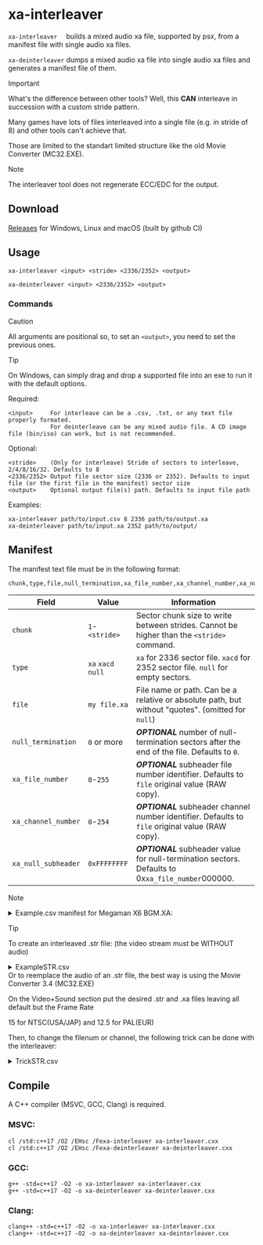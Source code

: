 # xa-interleaver
`xa-interleaver  ` builds a mixed audio xa file, supported by psx, from a manifest file with single audio xa files.

`xa-deinterleaver` dumps a mixed audio xa file into single audio xa files and generates a manifest file of them.
>[!IMPORTANT]
>What's the difference between other tools? Well, this **CAN** interleave in succession with a custom stride pattern.
>
>Many games have lots of files interleaved into a single file (e.g. in stride of 8) and other tools can't achieve that.
>
>Those are limited to the standart limited structure like the old Movie Converter (MC32.EXE).

>[!NOTE]
>The interleaver tool does not regenerate ECC/EDC for the output.

## Download
[Releases](../../releases/latest) for Windows, Linux and macOS (built by github CI)

## Usage
```
xa-interleaver <input> <stride> <2336/2352> <output>
```
```
xa-deinterleaver <input> <2336/2352> <output>
```

### Commands
>[!CAUTION]
>All arguments are positional so, to set an `<output>`, you need to set the previous ones.

>[!TIP]
>On Windows, can simply drag and drop a supported file into an exe to run it with the default options.

Required:
```
<input>     For interleave can be a .csv, .txt, or any text file properly formated.
            For deinterleave can be any mixed audio file. A CD image file (bin/iso) can work, but is not recommended.
```
Optional:
```
<stride>    (Only for interleave) Stride of sectors to interleave, 2/4/8/16/32. Defaults to 8
<2336/2352> Output file sector size (2336 or 2352). Defaults to input file (or the first file in the manifest) sector size
<output>    Optional output file(s) path. Defaults to input file path
```
Examples:
```
xa-interleaver path/to/input.csv 8 2336 path/to/output.xa
xa-deinterleaver path/to/input.xa 2352 path/to/output/
```
## Manifest
The manifest text file must be in the following format:
```
chunk,type,file,null_termination,xa_file_number,xa_channel_number,xa_null_subheader
```
| Field             | Value            | Information                                                                                      |
|-------------------|------------------|--------------------------------------------------------------------------------------------------|
|`chunk`            |`1`-`<stride>`    |Sector chunk size to write between strides. Cannot be higher than the `<stride>` command.         |
|`type`             |`xa` `xacd` `null`|`xa` for 2336 sector file. `xacd` for 2352 sector file. `null` for empty sectors.                 |
|`file`             |`my file.xa`      |File name or path. Can be a relative or absolute path, but without "quotes". (omitted for `null`) |
|`null_termination` |`0` or more       |***OPTIONAL*** number of null-termination sectors after the end of the file. Defaults to `0`.     |
|`xa_file_number`   |`0`-`255`         |***OPTIONAL*** subheader file number identifier. Defaults to `file` original value (RAW copy).    |
|`xa_channel_number`|`0`-`254`         |***OPTIONAL*** subheader channel number identifier. Defaults to `file` original value (RAW copy). |
|`xa_null_subheader`|`0xFFFFFFFF`      |***OPTIONAL*** subheader value for null-termination sectors. Defaults to 0x`xa_file_number`000000.|

>[!NOTE]
><details>
><summary>Example.csv manifest for Megaman X6 BGM.XA:</summary>
>
>```
>1,xa,BGM_00.xa,20,1,0
>1,xa,BGM_01.xa,20,1,1
>1,xa,BGM_02.xa,20,1,2
>1,xa,BGM_03.xa,20,1,3
>1,xa,BGM_04.xa,20,1,4
>1,xa,BGM_05.xa,20,1,5
>1,xa,BGM_06.xa,20,1,6
>1,xa,BGM_07.xa,20,1,7
>1,xa,BGM_08.xa,20,1,7
>1,xa,BGM_09.xa,20,1,6
>1,xa,BGM_10.xa,20,1,5
>1,xa,BGM_11.xa,20,1,4
>1,xa,BGM_12.xa,20,1,3
>1,xa,BGM_13.xa,20,1,2
>1,xa,BGM_14.xa,20,1,1
>1,xa,BGM_15.xa,20,1,0
>1,xa,BGM_16.xa,20,1,4
>1,xa,BGM_17.xa,20,1,6
>1,xa,BGM_18.xa,20,1,5
>1,xa,BGM_19.xa,20,1,3
>1,xa,BGM_20.xa,20,1,7
>1,xa,BGM_21.xa,20,1,2
>1,xa,BGM_22.xa,20,1,1
>1,xa,BGM_23.xa,20,1,0
>1,xa,BGM_24.xa,20,1,0
>1,xa,BGM_25.xa,20,1,1
>1,xa,BGM_26.xa,20,1,1
>1,xa,BGM_27.xa,20,1,1
>1,xa,BGM_28.xa,20,1,0
>1,xa,BGM_29.xa,20,1,1
>```
></details>

>[!TIP]
>To create an interleaved .str file: (the video stream must be WITHOUT audio)
><details>
><summary>ExampleSTR.csv</summary>
>
>```
>7,xa,video without audio.str
>1,xa,audio file.xa,0,1,1
>```
></details>
>Or to reemplace the audio of an .str file, the best way is using the Movie Converter 3.4 (MC32.EXE)
>
>On the Video+Sound section put the desired .str and .xa files leaving all default but the Frame Rate
>
>15 for NTSC(USA/JAP) and 12.5 for PAL(EUR)
>
>Then, to change the filenum or channel, the following trick can be done with the interleaver:
><details>
><summary>TrickSTR.csv</summary>
>
>```
>1,xa,mc32 output.str,0,1
>```
></details>

## Compile
A C++ compiler (MSVC, GCC, Clang) is required.

### MSVC:
```
cl /std:c++17 /O2 /EHsc /Fexa-interleaver xa-interleaver.cxx
cl /std:c++17 /O2 /EHsc /Fexa-deinterleaver xa-deinterleaver.cxx
```
### GCC:
```
g++ -std=c++17 -O2 -o xa-interleaver xa-interleaver.cxx
g++ -std=c++17 -O2 -o xa-deinterleaver xa-deinterleaver.cxx
```
### Clang:
```
clang++ -std=c++17 -O2 -o xa-interleaver xa-interleaver.cxx
clang++ -std=c++17 -O2 -o xa-deinterleaver xa-deinterleaver.cxx
```
